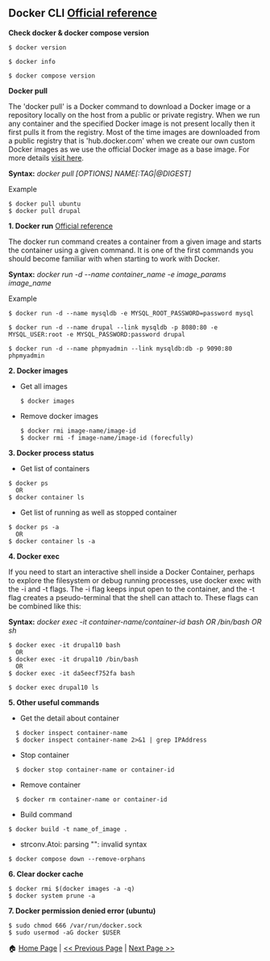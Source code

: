 ## Docker CLI  **[Official reference](https://docs.docker.com/engine/reference/commandline/docker/)**

**Check docker & docker compose version**
```
$ docker version

$ docker info

$ docker compose version
```

**Docker pull** 

The 'docker pull' is a Docker command to download a Docker image or a repository locally on the host from a public or private registry. When we run any container and the specified Docker image is not present locally then it first pulls it from the registry. Most of the time images are downloaded from a public registry that is 'hub.docker.com' when we create our own custom Docker images as we use the official Docker image as a base image. For more details [visit here](https://www.educba.com/docker-pull/).

**Syntax:** *docker pull [OPTIONS] NAME[:TAG|@DIGEST]*

Example
```
$ docker pull ubuntu
$ docker pull drupal
```

**1. Docker run** [Official reference](https://docs.docker.com/engine/reference/commandline/run/)

The docker run command creates a container from a given image and starts the container using a given command. It is one of the first commands you should become familiar with when starting to work with Docker.

**Syntax:** *docker run -d --name container_name -e image_params image_name*

Example
```
$ docker run -d --name mysqldb -e MYSQL_ROOT_PASSWORD=password mysql

$ docker run -d --name drupal --link mysqldb -p 8080:80 -e MYSQL_USER:root -e MYSQL_PASSWORD:password drupal

$ docker run -d --name phpmyadmin --link mysqldb:db -p 9090:80 phpmyadmin
```

**2. Docker images**
 - Get all images
   ```
   $ docker images
   ```
- Remove docker images
  ```
  $ docker rmi image-name/image-id
  $ docker rmi -f image-name/image-id (forecfully)
  ```

**3. Docker process status**

- Get list of containers
```
$ docker ps
  OR
$ docker container ls
```
- Get list of running as well as stopped container
```
$ docker ps -a
  OR
$ docker container ls -a
```
**4. Docker exec**

If you need to start an interactive shell inside a Docker Container, perhaps to explore the filesystem or debug running processes, use docker exec with the -i and -t flags.
The -i flag keeps input open to the container, and the -t flag creates a pseudo-terminal that the shell can attach to. These flags can be combined like this:

**Syntax:** *docker exec -it container-name/container-id bash OR /bin/bash OR sh*

```
$ docker exec -it drupal10 bash 
  OR
$ docker exec -it drupal10 /bin/bash
  OR
$ docker exec -it da5eecf752fa bash

$ docker exec drupal10 ls
```

**5. Other useful commands**
* Get the detail about container
```
  $ docker inspect container-name
  $ docker inspect container-name 2>&1 | grep IPAddress
```
* Stop container
```
  $ docker stop container-name or container-id
```
* Remove container
```
  $ docker rm container-name or container-id
```
* Build command
```
$ docker build -t name_of_image .
```
* strconv.Atoi: parsing "": invalid syntax
```
$ docker compose down --remove-orphans
```

**6. Clear docker cache**
```
$ docker rmi $(docker images -a -q)
$ docker system prune -a
```

**7. Docker permission denied error (ubuntu)**
```
$ sudo chmod 666 /var/run/docker.sock
$ sudo usermod -aG docker $USER
```


:house: [Home Page](README.md) | [<< Previous Page](README.md) | [Next Page >>](Sample-Project.md)
